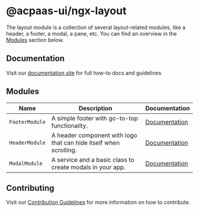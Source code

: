 # @acpaas-ui/ngx-layout

The layout module is a collection of several layout-related modules, like a header, a footer, a modal, a pane, etc.
You can find an overview in the [Modules](#modules) section below.

## Documentation

Visit our [documentation site](https://antwerp-ui.digipolis.be/) for full how-to docs and guidelines

## <a name="modules"></a>Modules

| Name         | Description | Documentation |
| -----------  | ------ | -------------------------- |
| `FooterModule` | A simple footer with go-to-top functionality.  | [Documentation](src/lib/footer/README.md) |
| `HeaderModule` | A header component with logo that can hide itself when scrolling. | [Documentation](src/lib/header/README.md) |
| `ModalModule` | A service and a basic class to create modals in your app. | [Documentation](src/lib/modal/README.md) |

## Contributing

Visit our [Contribution Guidelines](../../CONTRIBUTING.md) for more information on how to contribute.
